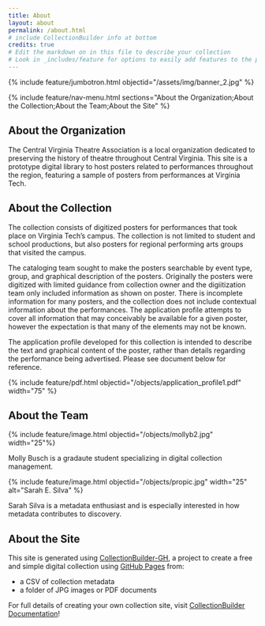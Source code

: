 ```yaml
---
title: About
layout: about
permalink: /about.html
# include CollectionBuilder info at bottom
credits: true
# Edit the markdown on in this file to describe your collection
# Look in _includes/feature for options to easily add features to the page
---
```


{% include feature/jumbotron.html objectid="/assets/img/banner_2.jpg" %}

{% include feature/nav-menu.html sections="About the Organization;About the Collection;About the Team;About the Site" %}

## About the Organization
  The Central Virginia Theatre Association is a local organization dedicated to preserving the history of theatre throughout Central Virginia. This site is a prototype digital library to host posters related to performances throughout the region, featuring a sample of posters from performances at Virginia Tech.

## About the Collection

  The collection consists of digitized posters for performances that took place on Virginia Tech’s campus. The collection is not limited to student and school productions, but also posters for regional performing arts groups that visited the campus. 
  
  The cataloging team sought to make the posters searchable by event type, group, and graphical description of the posters. Originally the posters were digitized with limited guidance from collection owner and the digiitization team only included information as shown on poster. There is incomplete information for many posters, and the collection does not include contextual information about the performances. The application profile attempts to cover all information that may conceivably be available for a given poster, however the expectation is that many of the elements may not be known. 
  
  The application profile developed for this collection is intended to describe the text and graphical content of the poster, rather than details regarding the performance being advertised. Please see document below for reference.

{% include feature/pdf.html objectid="/objects/application_profile1.pdf" width="75" %}

## About the Team

{% include feature/image.html objectid="/objects/mollyb2.jpg" width="25"%}

Molly Busch is a gradaute student specializing in digital collection management.

{% include feature/image.html objectid="/objects/propic.jpg" width="25" alt="Sarah E. Silva" %}

Sarah Silva is a metadata enthusiast and is especially interested in how metadata contributes to discovery. 


## About the Site

This site is generated using [CollectionBuilder-GH](https://collectionbuilding.github.io/gh/), a project to create a free and simple digital collection using [GitHub Pages](https://pages.github.com/) from: 

- a CSV of collection metadata
- a folder of JPG images or PDF documents

For full details of creating your own collection site, visit [CollectionBuilder Documentation](https://collectionbuilder.github.io/cb-docs/)!

